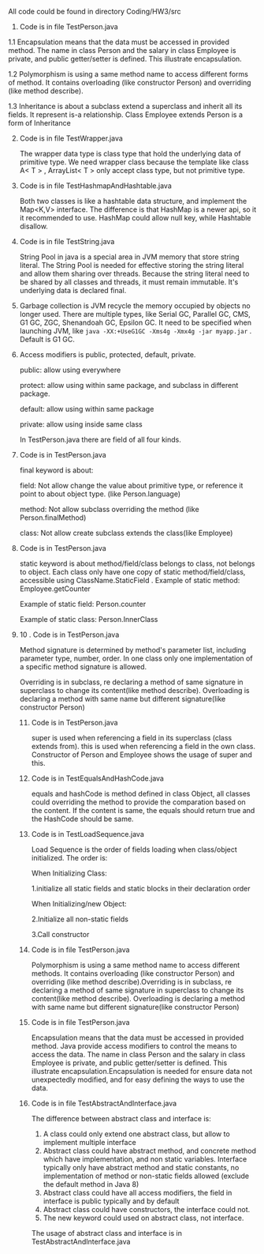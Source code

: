 All code could be found in directory Coding/HW3/src

1.  Code is in file TestPerson.java

   1.1 Encapsulation means that the data must be accessed in provided method. The name in class Person and the salary in class Employee is private, and public getter/setter is defined. This illustrate encapsulation.

   1.2 Polymorphism is using a same method name to access different forms of method. It contains overloading (like constructor Person) and overriding (like method describe).

   1.3 Inheritance is about a subclass extend a superclass and inherit all its fields. It represent is-a relationship. Class Employee extends Person is a form of Inheritance

2. Code is in file TestWrapper.java

   The wrapper data type is class type that hold the underlying data of primitive type. We need wrapper class because the template like class A< T >  , ArrayList< T > only accept class type, but not primitive type.

3. Code is in file TestHashmapAndHashtable.java

   Both two classes is like a hashtable data structure, and implement the Map<K,V> interface. The difference is that HashMap is a newer api, so it it recommended to use. HashMap could allow null key, while Hashtable disallow.

4. Code is in file TestString.java

   String Pool in java is a special area in JVM memory that store string literal. The String Pool is needed for effective storing the string literal and allow them sharing over threads. Because the string literal need to be shared by all classes and threads, it must remain immutable. It's underlying data is declared final.

5. Garbage collection is JVM recycle the memory occupied by objects no longer used. There are multiple types, like Serial GC, Parallel GC, CMS, G1 GC, ZGC, Shenandoah GC, Epsilon GC. It need to be specified when launching JVM, like `java -XX:+UseG1GC -Xms4g -Xmx4g -jar myapp.jar` . Default is G1 GC.

6. Access modifiers is public, protected, default, private. 

   public: allow using everywhere

   protect: allow using within same package, and subclass in different package.

   default: allow using within same package

   private: allow using inside same class

   In TestPerson.java there are field of all four kinds.

7. Code is in TestPerson.java

   final keyword is about:

   field: Not allow change the value about primitive type, or reference it point to about object type. (like Person.language)

   method: Not allow subclass overriding the method (like Person.finalMethod)

   class: Not allow create subclass extends the class(like Employee)

8. Code is in TestPerson.java

   static keyword is about method/field/class belongs to class, not belongs to object. Each class only have one copy of static method/field/class, accessible using ClassName.StaticField   . Example of static method: Employee.getCounter

   Example of static field: Person.counter

   Example of static class: Person.InnerClass

9. 10 . Code is in TestPerson.java

   Method signature is determined by method's parameter list, including parameter type, number, order.  In one class only one implementation of a specific method signature is allowed.

   Overriding is in subclass,  re declaring a method of same signature in superclass to change its content(like method describe). Overloading is declaring a method with same name but different signature(like constructor Person)

   

   11. Code is in TestPerson.java

       super is used when referencing a field in its superclass (class extends from). this is used when referencing a field in the own class. Constructor of Person and Employee shows the usage of super and this.

   12. Code is in TestEqualsAndHashCode.java

       equals and hashCode is method defined in class Object, all classes could overriding the method to provide the comparation based on the content. If the content is same, the equals should return true and the HashCode should be same.

   13. Code is in TestLoadSequence.java

       Load Sequence is the order of fields loading when class/object initialized. The order is:

       When Initializing Class:

       1.initialize all static fields and static blocks in their declaration order

       When Initializing/new Object:

       2.Initialize all non-static fields

       3.Call constructor

   14. Code is in file TestPerson.java

       Polymorphism is using a same method name to access different methods. It contains overloading (like constructor Person) and overriding (like method describe).Overriding is in subclass,  re declaring a method of same signature in superclass to change its content(like method describe). Overloading is declaring a method with same name but different signature(like constructor Person)

   15. Code is in file TestPerson.java

       Encapsulation means that the data must be accessed in provided method. Java provide access modifiers to control the means to access the data. The name in class Person and the salary in class Employee is private, and public getter/setter is defined. This illustrate encapsulation.Encapsulation is needed for ensure data not unexpectedly modified, and for easy defining the ways to use the data.

   16. Code is in file TestAbstractAndInterface.java

       The difference between abstract class and interface is:

       1. A class could only extend one abstract class, but allow to implement multiple interface
       2. Abstract class could have abstract method, and concrete method which have implementation, and non static variables. Interface typically only have abstract method and static constants, no implementation of method or non-static fields allowed (exclude the default method in Java 8)
       3. Abstract class could have all access modifiers, the field in interface is public typically and by default
       4. Abstract class could have constructors, the interface could not.
       5. The new keyword could used on abstract class, not interface.

       The usage of abstract class and interface is in TestAbstractAndInterface.java

       

       

   